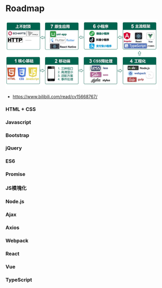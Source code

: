 # Roadmap

![](images/roadmap.png)

* https://www.bilibili.com/read/cv15668767/

### HTML + CSS

### Javascript

### Bootstrap

### jQuery

### ES6

### Promise

### JS模塊化

### Node.js

### Ajax

### Axios

### Webpack

### React

### Vue

### TypeScript